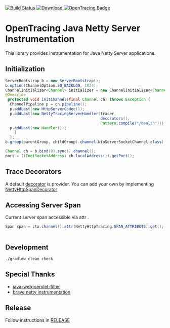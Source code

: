 [![Build Status][ci-img]][ci] [ ![Download](https://api.bintray.com/packages/dougefresh/maven/opentracing-netty-server/images/download.svg?version=0.1.0-RC1) ](https://bintray.com/dougefresh/maven/opentracing-netty-server/0.1.0-RC3/link) [![OpenTracing Badge](https://img.shields.io/badge/OpenTracing-enabled-blue.svg)](http://opentracing.io)


# OpenTracing Java Netty Server Instrumentation

This library provides instrumentation for Java Netty Server applications.

## Initialization

```java
ServerBootstrap b = new ServerBootstrap();
b.option(ChannelOption.SO_BACKLOG, 1024);
ChannelInitializer<Channel> initializer = new ChannelInitializer<Channel>() {
@Override
 protected void initChannel(final Channel ch) throws Exception {
  ChannelPipeline p = ch.pipeline();
  p.addLast(new HttpServerCodec());
  p.addLast(new NettyTracingServerHandler(tracer,
                                          decorators(),
                                          Pattern.compile("/health")));
  p.addLast(new Handler());
    }
  };
b.group(parentGroup, childGroup).channel(NioServerSocketChannel.class).childHandler(initializer);

Channel ch = b.bind(0).sync().channel();
port = ((InetSocketAddress) ch.localAddress()).getPort();
```

## Trace Decorators

A default [decorator](https://github.com/dougEfresh/java-netty/blob/master/opentracing-netty-server/src/main/java/io/opentracing/contrib/netty/NettyHttpSpanDecorator.java#L19) is provider. You can add your own by implementing [NettyHttpSpanDecorator](https://github.com/dougEfresh/java-netty/blob/master/opentracing-netty-server/src/main/java/io/opentracing/contrib/netty/NettyHttpSpanDecorator.java#L13)  

## Accessing Server Span
Current server span accessible via attr .
```java
Span span = ctx.channel().attr(NettyHttpTracing.SPAN_ATTRIBUTE).get();
   
```

## Development
```shell
./gradlew clean check
```

## Special Thanks

* [java-web-servlet-filter](https://github.com/opentracing-contrib/java-web-servlet-filter)
* [brave netty instrumentation](https://github.com/openzipkin/brave)

## Release
Follow instructions in [RELEASE](RELEASE.md)


   [ci-img]: https://travis-ci.org/dougEfresh/java-netty.svg?branch=master
   [ci]: https://travis-ci.org/dougEfresh/java-netty
   [maven]: http://search.maven.org/#search%7Cga%7C1%7Copentracing-netty-server

